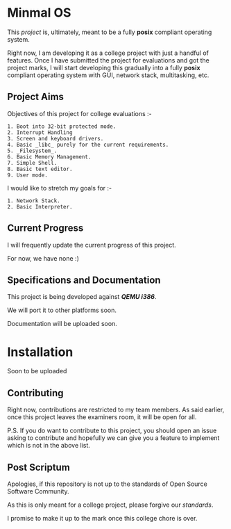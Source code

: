 # Minmal OS

This _project_ is, ultimately, meant to be a fully **posix** compliant operating system.

Right now, I am developing it as a college project with just a handful of features.
Once I have submitted the project for evaluations and got the project marks, I will start
developing this gradually into a fully **posix** compliant operating system with GUI, network stack,
multitasking, etc.

## Project Aims

Objectives of this project for college evaluations :-

	1. Boot into 32-bit protected mode.
	2. Interrupt Handling
	3. Screen and keyboard drivers.
	4. Basic _libc_ purely for the current requirements.
	5. _Filesystem_.
	6. Basic Memory Management.
	7. Simple Shell.
	8. Basic text editor.
	9. User mode.

I would like to stretch my goals for :-

	1. Network Stack.
	2. Basic Interpreter.

## Current Progress

I will frequently update the current progress of this project.

For now, we have none :)

## Specifications and Documentation

This project is being developed against ***QEMU i386***.

We will port it to other platforms soon.

Documentation will be uploaded soon.

# Installation

Soon to be uploaded

## Contributing

Right now, contributions are restricted to my team members.
As said earlier, once this project leaves the examiners room, it will be open
for all.

P.S. If you do want to contribute to this project, you should open an issue asking to contribute
and hopefully we can give you a feature to implement which is not in the above list.

## Post Scriptum

Apologies, if this repository is not up to the standards of Open Source Software Community.

As this is only meant for a college project, please forgive our _standards_.

I promise to make it up to the mark once this college chore is over.
